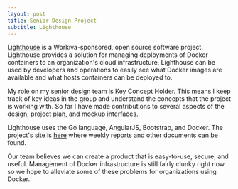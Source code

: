 ```yaml
---
layout: post
title: Senior Design Project
subtitle: Lighthouse
---
```

[Lighthouse](https://github.com/lighthouse) is a Workiva-sponsored, open source software project. Lighthouse
provides a solution for managing deployments of Docker containers to an organization's cloud infrastructure.
Lighthouse can be used by developers and operations to easily see what Docker images are available and what
hosts containers can be deployed to.

My role on my senior design team is Key Concept Holder. This means I keep track of key ideas in the group
and understand the concepts that the project is working with. So far I have made contributions to several
aspects of the design, project plan, and mockup interfaces.

Lighthouse uses the Go language, AngularJS, Bootstrap, and Docker. The project's site is [here](https://lighthouse.github.io)
where weekly reports and other documents can be found.

Our team believes we can create a product that is easy-to-use, secure, and useful. Management of Docker infrastructure
is still fairly clunky right now so we hope to alleviate some of these problems for organizations using Docker.
